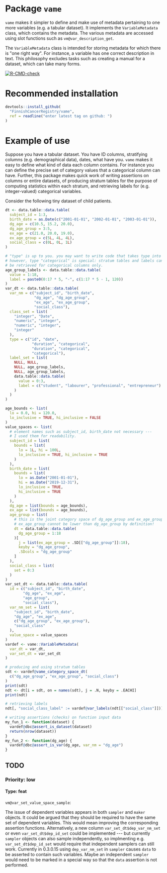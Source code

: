 
<!-- generated by R package codedoc; do not modify! -->

# Package `vame`


`vame` makes it simpler to define and make use of metadata pertaining
to one more variables (e.g. a tabular dataset). It implements the
`VariableMetadata` class, which contains the metadata. The various metadata
are accessed using slot functions such as `vm@var_description_get`.

The `VariableMetadata` class is intended for storing metadata for which there
is "one right way". For instance, a variable has one correct description in
text. This philosophy excludes tasks such as creating a manual for a dataset,
which can take many forms.

<!-- badges: start -->
[![R-CMD-check](https://github.com/FinnishCancerRegistry/vame/actions/workflows/R-CMD-check.yaml/badge.svg)](https://github.com/FinnishCancerRegistry/vame/actions/workflows/R-CMD-check.yaml)
<!-- badges: end -->

# Recommended installation

```r
devtools::install_github(
  "FinnishCancerRegistry/vame",
  ref = readline("enter latest tag on github: ")
)
```

# Example of use

Suppose you have a tabular dataset. You have ID columns, stratifying columns
(e.g. demographical data), dates, what have you. `vame` makes it easy to
define what kind of data each column contains. For instance you can define
the precise set of category values that a categorical column can have.
Further, this package makes quick work of writing assertions on columns
or entire datasets, of producing stratum tables for the purpose of computing
statistics within each stratum, and retrieving labels for (e.g.
integer-valued) categorical variables.

Consider the following tiny dataset of child patients.

```r
dt <- data.table::data.table(
  subject_id = 1:3,
  birth_date = as.Date(c("2001-01-01", "2002-01-01", "2003-01-01")),
  dg_age = c(10.5, 15.2, 20.0),
  dg_age_group = 3:5,
  ex_age = c(21.0, 20.0, 19.0),
  ex_age_group = c(5L, 4L, 4L),
  social_class = c(0L, 0L, 1L)
)

# "type" is up to you. you may want to write code that takes type into account.
# however, type "categorical" is special: stratum tables and labels can
# be retrieved for categorical columns only.
age_group_labels <- data.table::data.table(
  value = 1:18,
  label = paste0(0:17 * 5, "-", c(1:17 * 5 - 1, 120))
)
var_dt <- data.table::data.table(
  var_nm = c("subject_id", "birth_date",
             "dg_age", "dg_age_group",
             "ex_age", "ex_age_group",
             "social_class"),
  class_set = list(
    "integer", "Date",
    "numeric", "integer",
    "numeric", "integer",
    "integer"
  ),
  type = c("id", "date",
            "duration", "categorical",
            "duration", "categorical",
            "categorical"),
  label_set = list(
    NULL, NULL,
    NULL, age_group_labels,
    NULL, age_group_labels,
    data.table::data.table(
      value = 0:3,
      label = c("student", "labourer", "professional", "entrepreneur")
    )
  )
)

age_bounds <- list(
  lo = 0.0, hi = 120.0,
  lo_inclusive = TRUE, hi_inclusive = FALSE
)
value_spaces <- list(
  # element names such as subject_id, birth_date not necessary ---
  # I used them for readability.
  subject_id = list(
    bounds = list(
      lo = 1L, hi = 100L,
      lo_inclusive = TRUE, hi_inclusive = TRUE
    )
  ),
  birth_date = list(
    bounds = list(
      lo = as.Date("2001-01-01"),
      hi = as.Date("2019-12-31"),
      lo_inclusive = TRUE,
      hi_inclusive = TRUE
    )
  ),
  dg_age = list(bounds = age_bounds),
  ex_age = list(bounds = age_bounds),
  age_group = list(
    # this is the joint category space of dg_age_group and ex_age_group.
    # ex_age_group cannot be lower than dg_age_group by definition!
    dt = data.table::data.table(
      dg_age_group = 1:18
    )[
      j = list(ex_age_group = .SD[["dg_age_group"]]:18),
      keyby = "dg_age_group",
      .SDcols = "dg_age_group"
    ]
  ),
  social_class = list(
    set = 0:3
  )
)
var_set_dt <- data.table::data.table(
  id = c("subject_id", "birth_date",
        "dg_age", "ex_age",
        "age_group",
        "social_class"),
  var_nm_set = list(
    "subject_id", "birth_date",
    "dg_age", "ex_age",
    c("dg_age_group", "ex_age_group"),
    "social_class"
  ),
  value_space = value_spaces
)
vardef <- vame::VariableMetadata(
  var_dt = var_dt,
  var_set_dt = var_set_dt
)

# producing and using stratum tables
sdt <- vardef@vame_category_space_dt(
  c("dg_age_group", "ex_age_group", "social_class")
)
print(sdt)
ndt <- dt[i = sdt, on = names(sdt), j = .N, keyby = .EACHI]
print(ndt)

# retrieving labels
ndt[, "social_class_label" := vardef@var_labels(ndt[["social_class"]])]

# writing assertions (checks) on function input data
my_fun_1 <- function(dataset) {
  vardef@dbc@assert_is_dataset(dataset)
  return(nrow(dataset))
}
my_fun_2 <- function(dg_age) {
  vardef@dbc@assert_is_var(dg_age, var_nm = "dg_age")
}
```

## TODO

### Priority: low

#### Type: feat

`vm@var_set_value_space_sample`:

The issue of dependent variables
appears in both `sampler` and `maker` objects. It could be argued that
they should be required to have the same set of dependent variables. This
would mean improving the corresponding assertion functions. Alternatively,
a new column `var_set_dt$dep_var_nm_set` or even `var_set_dt$dep_id_set`
could be implemented --- but currently `sampler` objects can also sample
independently, so implmenting e.g. `var_set_dt$dep_id_set` would require
that independent samplers can still work. Currently in 0.3.0.15 using
`dep_var_nm_set` in `sampler` causes `data` to be asserted to contain
such variables. Maybe an independent `sampler` would need to be marked
in a special way so that the `data` assertion is not performed.


